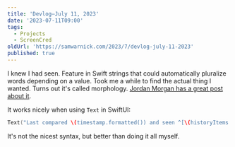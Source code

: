 ```yaml
---
title: 'Devlog—July 11, 2023'
date: '2023-07-11T09:00'
tags:
  - Projects
  - ScreenCred
oldUrl: 'https://samwarnick.com/2023/7/devlog-july-11-2023'
published: true
---
```


I knew I had seen. Feature in Swift strings that could automatically pluralize words depending on a value. Took me a while to find the actual thing I wanted. Turns out it's called morphology. [Jordan Morgan has a great post about it](https://www.swiftjectivec.com/morphology-in-ios-with-automatic-grammar-agreement/).

It works nicely when using `Text` in SwiftUI:

```swift
Text("Last compared \(timestamp.formatted()) and seen ^[\(historyItems.count) time](inflect: true)")
```

It's not the nicest syntax, but better than doing it all myself.
